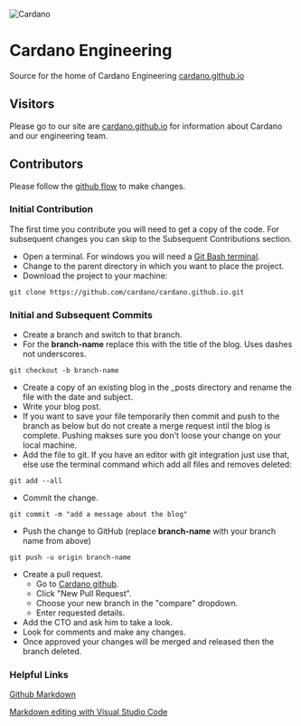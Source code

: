 ![Cardano](https://cardano.github.io/assets/images/cardano-logo.svg)

# Cardano Engineering
Source for the home of Cardano Engineering [cardano.github.io](https://cardano.github.io)

## Visitors
Please go to our site are [cardano.github.io](https://cardano.github.io) for information about Cardano and our engineering team.

## Contributors
Please follow the [github flow](https://guides.github.com/introduction/flow/) to make changes.
### Initial Contribution
The first time you contribute you will need to get a copy of the code.  For subsequent changes you can skip to the Subsequent Contributions section.
* Open a terminal.  For windows you will need a [Git Bash terminal](https://git-scm.com/).
* Change to the parent directory in which you want to place the project.
* Download the project to your machine:
```shell
git clone https://github.com/cardano/cardano.github.io.git
```
### Initial and Subsequent Commits
* Create a branch and switch to that branch.   
* For the **branch-name** replace this with the title of the blog.  Uses dashes not underscores.
```shell
git checkout -b branch-name
```
* Create a copy of an existing blog in the \_posts directory and rename the file with the date and subject.
* Write your blog post. 
* If you want to save your file temporarily then commit and push to the branch as below but do not create a merge request intil the blog is complete.  Pushing makses sure you don't loose your change on your local machine.
* Add the file to git.  If you have an editor with git integration just use that, else use the terminal command which add all files and removes deleted:
```shell
git add --all
```
* Commit the change.
```shell
git commit -m "add a message about the blog"
```
* Push the change to GitHub (replace **branch-name** with your branch name from above)
```shell
git push -u origin branch-name
```
* Create a pull request.
  * Go to [Cardano github](https://github.com/cardano/cardano.github.io).
  * Click "New Pull Request".
  * Choose your new branch in the "compare" dropdown.
  * Enter requested details.
* Add the CTO and ask him to take a look.
* Look for comments and make any changes.
* Once approved your changes will be merged and released then the branch deleted.

### Helpful Links
[Github Markdown](https://help.github.com/categories/writing-on-github/)

[Markdown editing with Visual Studio Code](https://code.visualstudio.com/Docs/languages/markdown)
